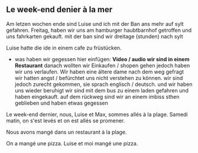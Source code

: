## Le week-end denier à la mer
Am letzen wochen ende sind Luise und ich mit der Ban ans mehr auf sylt gefahren. 
Freitag, haben wir uns am hamburger haubtbarnhof getroffen und uns fahrkarten gekauft.
mit der ban sind wir dreitage (stunden) nach sylt









Luise hatte die ide in einem cafe zu früstücken.
- was haben wir gegessen $\text{hier einfügen: }$ $\textbf{Video / audio wir sind in einem Restaurant}$
danach wollten wir Einkaufen / shopen gehen jedoch haben wir uns verlaufen.
Wir haben eine ältere dame nach dem weg gefragt
wir hatten angst / befürchtet uns nicht verstehen zu können.
 wir sind jedoch zurecht gekommen, sie sprach englisch / deutsch.
 und wir haben uns wieder beruhigt
 wir sind mit dem bus zu einem laden gefahren und haben eingekauft.
 auf dem rückweg sind wir an einem imbiss sthen geblieben und haben etwas gegessen




Le week-end dernier, nous, Luise et Max, sommes allés à la plage.
Samedi matin, on s'est levés et on est allés se promener.

Nous avons mangé dans un restaurant à la plage.

On a mangé une pizza.
Luise et moi mangé une pizza.




